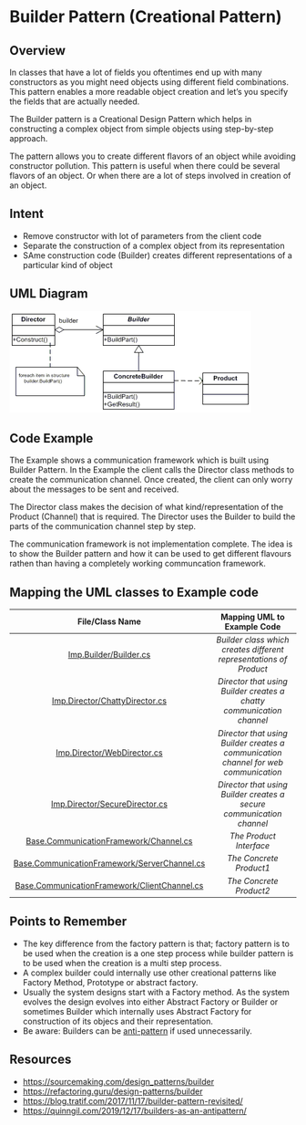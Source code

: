 # Builder Pattern (Creational Pattern)

## Overview
In classes that have a lot of fields you oftentimes end up with many constructors as you might need objects using different field combinations. This pattern enables a more readable object creation and let’s you specify the fields that are actually needed. 

The Builder pattern is a Creational Design Pattern which helps in constructing a complex object from simple objects using step-by-step approach.

The pattern allows you to create different flavors of an object while avoiding constructor pollution. This pattern is useful when there could be several flavors of an object. Or when there are a lot of steps involved in creation of an object.
## Intent
- Remove constructor with lot of parameters from the client code
- Separate the construction of a complex object from its representation
- SAme construction code (Builder) creates different representations of a particular kind of object

## UML Diagram
![plot](./builder_1.gif)

## Code Example
The Example shows a communication framework which is built using Builder Pattern.
In the Example the client calls the Director class methods to create the communication channel.
Once created, the client can only worry about the messages to be sent and received.

The Director class makes the decision of what kind/representation of the Product (Channel) that is required.
The Director uses the Builder to build the parts of the communication channel step by step.

The communication framework is not implementation complete. The idea is to show the Builder pattern and how it can be used to get different flavours rathen than having a completely working communcation framework.

## Mapping the UML classes to Example code
| **File/Class Name** | **Mapping UML to Example Code**  |
| :-----: | :-: |
| [Imp.Builder/Builder.cs](./Imp.Builder/Builder.cs)| *Builder class which creates different representations of Product* |
| [Imp.Director/ChattyDirector.cs](./Imp.Director/ChattyDirector.cs)| *Director that using Builder creates a chatty communication channel* |
| [Imp.Director/WebDirector.cs](./Imp.Director/WebDirector.cs)| *Director that using Builder creates a communication channel for web communication* |
| [Imp.Director/SecureDirector.cs](./Imp.Director/SecureDirector.cs)| *Director that using Builder creates a secure communication channel* |
| [Base.CommunicationFramework/Channel.cs](./Base.CommunicationFramework/Channel.cs)| *The Product Interface* |
| [Base.CommunicationFramework/ServerChannel.cs](./Base.CommunicationFramework/ServerChannel.cs)| *The Concrete Product1* |
| [Base.CommunicationFramework/ClientChannel.cs](./Base.CommunicationFramework/ClientChannel.cs)| *The Concrete Product2* |


## Points to Remember
- The key difference from the factory pattern is that; factory pattern is to be used when the creation is a one step process while builder pattern is to be used when the creation is a multi step process.
- A complex builder could internally use other creational patterns like Factory Method, Prototype or abstract factory.
- Usually the system designs start with a Factory method. As the system evolves the design evolves into either Abstract Factory or Builder or sometimes Builder which internally uses Abstract Factory for construction of its objecs and their representation.
- Be aware: Builders can be [anti-pattern](https://quinngil.com/2019/12/17/builders-as-an-antipattern/) if used unnecessarily. 

## Resources
- https://sourcemaking.com/design_patterns/builder
- https://refactoring.guru/design-patterns/builder
- https://blog.tratif.com/2017/11/17/builder-pattern-revisited/
- https://quinngil.com/2019/12/17/builders-as-an-antipattern/
